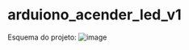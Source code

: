 # arduiono_acender_led_v1
Esquema do projeto:
![image](https://user-images.githubusercontent.com/126209536/235015514-4210c490-2d73-4e7f-b309-98077b5698c2.png)
